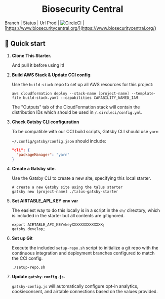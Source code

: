<h1 align="center">
  Biosecurity Central
</h1>

Branch | Status | Url
Prod | [![CircleCI](https://dl.circleci.com/status-badge/img/gh/talus-analytics-bus/biosecurity-library/tree/prod.svg?style=svg)](https://dl.circleci.com/status-badge/redirect/gh/talus-analytics-bus/biosecurity-library/tree/prod) | [https://www.biosecuritycentral.org/](https://www.biosecuritycentral.org/)

## 🚀 Quick start

1.  **Clone This Starter.**

    And pull it before using it!

2.  **Build AWS Stack & Update CCI config**

    Use the `build-stack` repo to set up all AWS resources for this project:

    ```shell
    aws cloudformation deploy --stack-name [project-name] --template-file build-stack.yaml --capabilities CAPABILITY_NAMED_IAM
    ```

    The "Outputs" tab of the CloudFormation stack will contain the distribution IDs which should be used in `/.circleci/config.yml`.

3.  **Check Gatsby CLI configuration**

    To be compatible with our CCI build scripts, Gatsby CLI should use `yarn`:

    `~/.config/gatsby/config.json` should include:

    ```json
    "cli": {
      "packageManager": "yarn"
    }
    ```

4.  **Create a Gatsby site.**

    Use the Gatsby CLI to create a new site, specifying this local starter.

    ```shell
    # create a new Gatsby site using the talus starter
    gatsby new [project-name] ./talus-gatsby-starter
    ```

5.  **Set AIRTABLE_API_KEY env var**

    The easiest way to do this locally is in a script in the `sh/` directory, which is included in the starter but all contents are gitignored.

    ```shell
    export AIRTABLE_API_KEY=keyXXXXXXXXXXXXXX;
    gatsby develop;
    ```

6.  **Set up Git**

    Execute the included `setup-repo.sh` script to initialize a git repo with the continuous integration and deployment branches configured to match the CCI config.

    ```shell
    ./setup-repo.sh
    ```

7.  **Update `gatsby-config.js`.**

    `gatsby-config.js` will automatically configure opt-in analytics, cookieconsent, and airtable connections based on the values provided.

